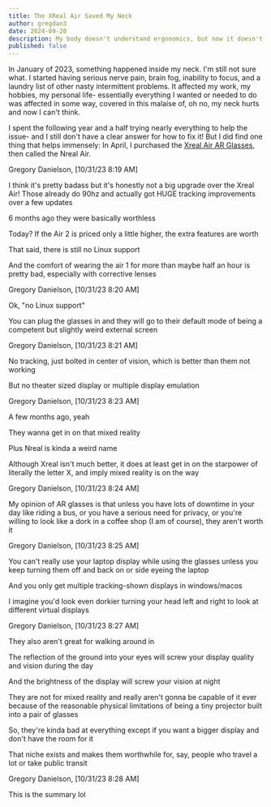```yaml
---
title: The XReal Air Saved My Neck
author: gregdan3
date: 2024-09-20
description: My body doesn't understand ergonomics, but now it doesn't matter
published: false
---
```


In January of 2023, something happened inside my neck. I'm still not sure what. I started having serious nerve pain, brain fog, inability to focus, and a laundry list of other nasty intermittent problems. It affected my work, my hobbies, my personal life- essentially everything I wanted or needed to do was affected in some way, covered in this malaise of, oh no, my neck hurts and now I can't think.

I spent the following year and a half trying nearly everything to help the issue- and I still don't have a clear answer for how to fix it! But I did find one thing that helps immensely: In April, I purchased the [Xreal Air AR Glasses](TODO), then called the Nreal Air.

Gregory Danielson, [10/31/23 8:19 AM]

I think it's pretty badass but it's honestly not a big upgrade over the Xreal Air! Those already do 90hz and actually got HUGE tracking improvements over a few updates

6 months ago they were basically worthless

Today? If the Air 2 is priced only a little higher, the extra features are worth

That said, there is still no Linux support

And the comfort of wearing the air 1 for more than maybe half an hour is pretty bad, especially with corrective lenses

Gregory Danielson, [10/31/23 8:20 AM]

Ok, "no Linux support"

You can plug the glasses in and they will go to their default mode of being a competent but slightly weird external screen

Gregory Danielson, [10/31/23 8:21 AM]

No tracking, just bolted in center of vision, which is better than them not working

But no theater sized display or multiple display emulation

Gregory Danielson, [10/31/23 8:23 AM]

A few months ago, yeah

They wanna get in on that mixed reality

Plus Nreal is kinda a weird name

Although Xreal isn't much better, it does at least get in on the starpower of literally the letter X, and imply mixed reality is on the way

Gregory Danielson, [10/31/23 8:24 AM]

My opinion of AR glasses is that unless you have lots of downtime in your day like riding a bus, or you have a serious need for privacy, or you're willing to look like a dork in a coffee shop (I am of course), they aren't worth it

Gregory Danielson, [10/31/23 8:25 AM]

You can't really use your laptop display while using the glasses unless you keep turning them off and back on or side eyeing the laptop

And you only get multiple tracking-shown displays in windows/macos

I imagine you'd look even dorkier turning your head left and right to look at different virtual displays

Gregory Danielson, [10/31/23 8:27 AM]

They also aren't great for walking around in

The reflection of the ground into your eyes will screw your display quality and vision during the day

And the brightness of the display will screw your vision at night

They are not for mixed reality and really aren't gonna be capable of it ever because of the reasonable physical limitations of being a tiny projector built into a pair of glasses

So, they're kinda bad at everything except if you want a bigger display and don't have the room for it

That niche exists and makes them worthwhile for, say, people who travel a lot or take public transit

Gregory Danielson, [10/31/23 8:28 AM]

This is the summary lol
